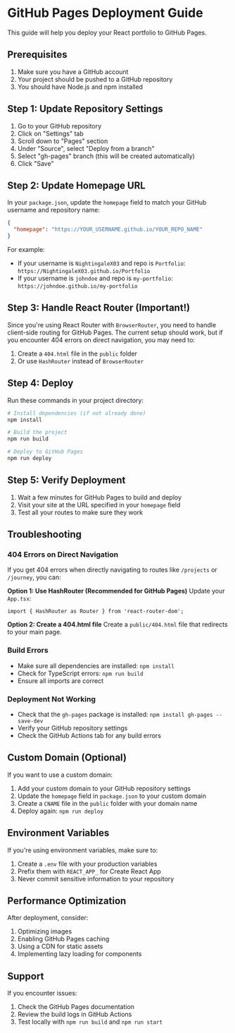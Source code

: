 # GitHub Pages Deployment Guide

This guide will help you deploy your React portfolio to GitHub Pages.

## Prerequisites

1. Make sure you have a GitHub account
2. Your project should be pushed to a GitHub repository
3. You should have Node.js and npm installed

## Step 1: Update Repository Settings

1. Go to your GitHub repository
2. Click on "Settings" tab
3. Scroll down to "Pages" section
4. Under "Source", select "Deploy from a branch"
5. Select "gh-pages" branch (this will be created automatically)
6. Click "Save"

## Step 2: Update Homepage URL

In your `package.json`, update the `homepage` field to match your GitHub username and repository name:

```json
{
  "homepage": "https://YOUR_USERNAME.github.io/YOUR_REPO_NAME"
}
```

For example:
- If your username is `NightingaleX03` and repo is `Portfolio`: `https://NightingaleX03.github.io/Portfolio`
- If your username is `johndoe` and repo is `my-portfolio`: `https://johndoe.github.io/my-portfolio`

## Step 3: Handle React Router (Important!)

Since you're using React Router with `BrowserRouter`, you need to handle client-side routing for GitHub Pages. The current setup should work, but if you encounter 404 errors on direct navigation, you may need to:

1. Create a `404.html` file in the `public` folder
2. Or use `HashRouter` instead of `BrowserRouter`

## Step 4: Deploy

Run these commands in your project directory:

```bash
# Install dependencies (if not already done)
npm install

# Build the project
npm run build

# Deploy to GitHub Pages
npm run deploy
```

## Step 5: Verify Deployment

1. Wait a few minutes for GitHub Pages to build and deploy
2. Visit your site at the URL specified in your `homepage` field
3. Test all your routes to make sure they work

## Troubleshooting

### 404 Errors on Direct Navigation
If you get 404 errors when directly navigating to routes like `/projects` or `/journey`, you can:

**Option 1: Use HashRouter (Recommended for GitHub Pages)**
Update your `App.tsx`:

```tsx
import { HashRouter as Router } from 'react-router-dom';
```

**Option 2: Create a 404.html file**
Create a `public/404.html` file that redirects to your main page.

### Build Errors
- Make sure all dependencies are installed: `npm install`
- Check for TypeScript errors: `npm run build`
- Ensure all imports are correct

### Deployment Not Working
- Check that the `gh-pages` package is installed: `npm install gh-pages --save-dev`
- Verify your GitHub repository settings
- Check the GitHub Actions tab for any build errors

## Custom Domain (Optional)

If you want to use a custom domain:

1. Add your custom domain to your GitHub repository settings
2. Update the `homepage` field in `package.json` to your custom domain
3. Create a `CNAME` file in the `public` folder with your domain name
4. Deploy again: `npm run deploy`

## Environment Variables

If you're using environment variables, make sure to:
1. Create a `.env` file with your production variables
2. Prefix them with `REACT_APP_` for Create React App
3. Never commit sensitive information to your repository

## Performance Optimization

After deployment, consider:
1. Optimizing images
2. Enabling GitHub Pages caching
3. Using a CDN for static assets
4. Implementing lazy loading for components

## Support

If you encounter issues:
1. Check the GitHub Pages documentation
2. Review the build logs in GitHub Actions
3. Test locally with `npm run build` and `npm run start` 